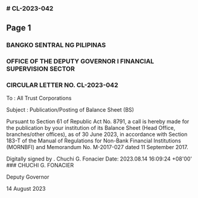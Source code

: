 ### # CL-2023-042

## Page 1

### BANGKO SENTRAL NG PILIPINAS

### OFFICE OF THE DEPUTY GOVERNOR I FINANCIAL SUPERVISION SECTOR

### CIRCULAR LETTER NO. CL-2023-042

To : All Trust Corporations

Subject : Publication/Posting of Balance Sheet (BS)

Pursuant to Section 61 of Republic Act No. 8791, a call is hereby made for the publication by your institution of its Balance Sheet (Head Office, branches/other offices), as of 30 June 2023, in accordance with Section 183-T of the Manual of Regulations for Non-Bank Financial Institutions (MORNBFI) and Memorandum No. M-2017-027 dated 11 September 2017.

Digitally signed by . Chuchi G. Fonacier Date: 2023.08.14 16:09:24 +08'00' ### CHUCHI G. FONACIER

Deputy Governor

14 August 2023 